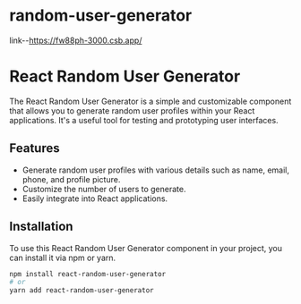 # random-user-generator
link--https://fw88ph-3000.csb.app/

# React Random User Generator

The React Random User Generator is a simple and customizable component that allows you to generate random user profiles within your React applications. It's a useful tool for testing and prototyping user interfaces.

## Features

- Generate random user profiles with various details such as name, email, phone, and profile picture.
- Customize the number of users to generate.
- Easily integrate into React applications.

## Installation

To use this React Random User Generator component in your project, you can install it via npm or yarn.

```bash
npm install react-random-user-generator
# or
yarn add react-random-user-generator

